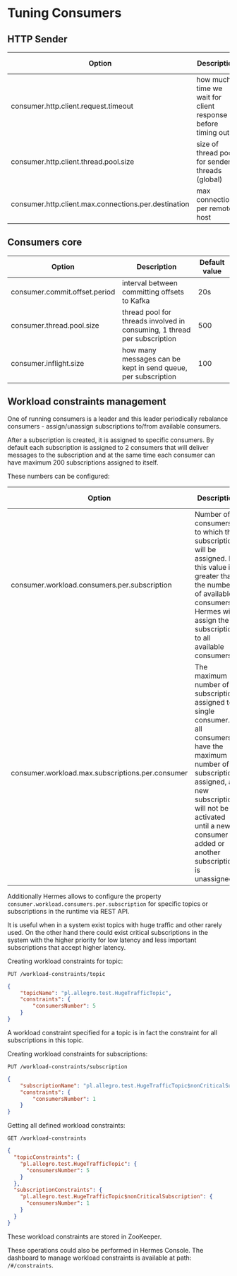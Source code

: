 # Tuning Consumers

## HTTP Sender

Option                                               | Description                                                 | Default value
---------------------------------------------------- | ----------------------------------------------------------- | -------------
consumer.http.client.request.timeout                 | how much time we wait for client response before timing out | 1000ms
consumer.http.client.thread.pool.size                | size of thread pool for sender threads (global)             | 30
consumer.http.client.max.connections.per.destination | max connections per remote host                             | 100

## Consumers core

Option                        | Description                                                              | Default value
----------------------------- | ------------------------------------------------------------------------ | -------------
consumer.commit.offset.period | interval between committing offsets to Kafka                             | 20s
consumer.thread.pool.size     | thread pool for threads involved in consuming, 1 thread per subscription | 500
consumer.inflight.size        | how many messages can be kept in send queue, per subscription            | 100

## Workload constraints management

One of running consumers is a leader and this leader periodically rebalance consumers - assign/unassign subscriptions 
to/from available consumers.

After a subscription is created, it is assigned to specific consumers. By default each subscription is assigned to 
2 consumers that will deliver messages to the subscription and at the same time each consumer can have maximum 200 
subscriptions assigned to itself.

These numbers can be configured:

Option                                              | Description                               | Default value
--------------------------------------------------- | ----------------------------------------- | ---------------------
consumer.workload.consumers.per.subscription        | Number of consumers to which the subscription will be assigned. If this value is greater than the number of available consumers, Hermes will assign the subscription to all available consumers. | 2
consumer.workload.max.subscriptions.per.consumer    | The maximum number of subscriptions assigned to a single consumer. If all consumers have the maximum number of subscriptions assigned, a new subscription will not be activated until a new consumer is added or another subscription is unassigned. | 200

Additionally Hermes allows to configure the property `consumer.workload.consumers.per.subscription` for specific 
topics or subscriptions in the runtime via REST API. 

It is useful when in a system exist topics with huge traffic and other rarely used. On the other hand there could exist 
critical subscriptions in the system with the higher priority for low latency and less important subscriptions that accept
higher latency.

Creating workload constraints for topic:

`PUT /workload-constraints/topic`
```json
{
    "topicName": "pl.allegro.test.HugeTrafficTopic",
    "constraints": {
        "consumersNumber": 5
    }
}
```

A workload constraint specified for a topic is in fact the constraint for all subscriptions in this topic.

Creating workload constraints for subscriptions:

`PUT /workload-constraints/subscription`
```json
{
    "subscriptionName": "pl.allegro.test.HugeTrafficTopic$nonCriticalSubscription",
    "constraints": {
        "consumersNumber": 1
    }
}
```

Getting all defined workload constraints:

`GET /workload-constraints`
```json
{
  "topicConstraints": {
    "pl.allegro.test.HugeTrafficTopic": {
      "consumersNumber": 5
    }
  },
  "subscriptionConstraints": {
    "pl.allegro.test.HugeTrafficTopic$nonCriticalSubscription": {
      "consumersNumber": 1
    }
  }
}
```

These workload constraints are stored in ZooKeeper.

These operations could also be performed in Hermes Console. 
The dashboard to manage workload constraints is available at path: `/#/constraints`.
